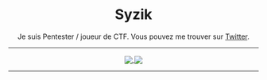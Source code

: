 <h1 align=center>Syzik</h1>


<p align="center">
Je suis Pentester / joueur de CTF. Vous pouvez me trouver sur <a href="https://twitter.com/SyzikSecu">Twitter</a>.
</p>

---

<p align="center">
<a href="https://github.com/syzik/Syzik">
  <img align="center" src="https://github-readme-stats.vercel.app/api?username=syzik&include_all_commits=true&custom_title=syzik's+GitHub+Stats&hide=contribs&show_icons=true&line_height=32&count_private=false&title_color=ffffff&text_color=c9cacc&icon_color=b32d00&bg_color=1a1a1a" />
</a>
<a href="https://github.com/syzik/syzik">
  <img align="center" src="https://github-readme-stats.vercel.app/api/top-langs/?username=syzik&hide_title=false&exclude_repo=syzik.github.io,https://github.com/Syzik/Client_iot&langs_count=3&layout=default&hide_border=false&bg_color=1a1a1a&text_color=c9cacc&title_color=ffffff&hide=javascript,html,css,objective-c,typescript" />
</a>
</p>

---

<!--
Here are some ideas to get you started:

- 🔭 I’m currently working on ...
- 🌱 I’m currently learning ...
- 👯 I’m looking to collaborate on ...
- 🤔 I’m looking for help with ...
- 💬 Ask me about ...
- 📫 How to reach me: ...
- 😄 Pronouns: ...
- ⚡ Fun fact: ...
-->
